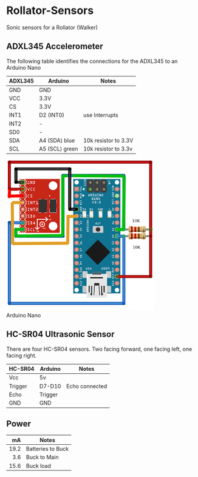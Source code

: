 # Rollator-Sensors #

Sonic sensors for a Rollator (Walker)

## ADXL345 Accelerometer ##

The following table identifies the connections for the
ADXL345 to an Arduino Nano

| ADXL345 | Arduino        | Notes                |
| ------- | -------------- | -------------------- |
| GND     | GND            |                      |
| VCC     | 3.3V           |                      |
| CS      | 3.3V           |                      |
| INT1    | D2 (INT0)      | use Interrupts       |
| INT2    | -              |                      |
| SD0     | -              |                      |
| SDA     | A4 (SDA) blue  | 10k resistor to 3.3V |
| SCL     | A5 (SCL) green | 10k resistor to 3.3v |

![Wiring Diagram](adxl345.png)  
Arduino Nano

## HC-SR04 Ultrasonic Sensor ##

There are four HC-SR04 sensors.  Two facing forward,
one facing left, one facing right.

| HC-SR04 | Arduino | Notes          |
| ------- | ------- | -------------- |
| Vcc     | 5v      |                |
| Trigger | D7-D10  | Echo connected |
| Echo    | Trigger |                |
| GND     | GND     |                |


## Power ##

|   mA | Notes             |
| ---: | ----------------- |
| 19.2 | Batteries to Buck |
|  3.6 | Buck to Main      |
| 15.6 | Buck load         |
